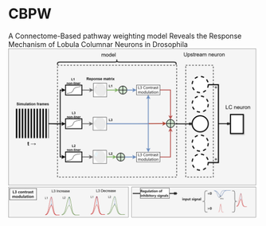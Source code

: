 # CBPW
A Connectome-Based pathway weighting model Reveals the Response Mechanism of Lobula Columnar Neurons in Drosophila
![示例图片](picture/model.png)
